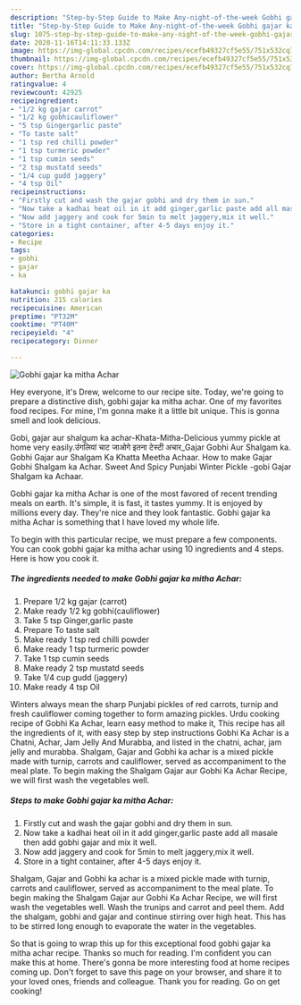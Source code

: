 ```yaml
---
description: "Step-by-Step Guide to Make Any-night-of-the-week Gobhi gajar ka mitha Achar"
title: "Step-by-Step Guide to Make Any-night-of-the-week Gobhi gajar ka mitha Achar"
slug: 1075-step-by-step-guide-to-make-any-night-of-the-week-gobhi-gajar-ka-mitha-achar
date: 2020-11-16T14:11:33.133Z
image: https://img-global.cpcdn.com/recipes/ecefb49327cf5e55/751x532cq70/gobhi-gajar-ka-mitha-achar-recipe-main-photo.jpg
thumbnail: https://img-global.cpcdn.com/recipes/ecefb49327cf5e55/751x532cq70/gobhi-gajar-ka-mitha-achar-recipe-main-photo.jpg
cover: https://img-global.cpcdn.com/recipes/ecefb49327cf5e55/751x532cq70/gobhi-gajar-ka-mitha-achar-recipe-main-photo.jpg
author: Bertha Arnold
ratingvalue: 4
reviewcount: 42925
recipeingredient:
- "1/2 kg gajar carrot"
- "1/2 kg gobhicauliflower"
- "5 tsp Gingergarlic paste"
- "To taste salt"
- "1 tsp red chilli powder"
- "1 tsp turmeric powder"
- "1 tsp cumin seeds"
- "2 tsp mustatd seeds"
- "1/4 cup gudd jaggery"
- "4 tsp Oil"
recipeinstructions:
- "Firstly cut and wash the gajar gobhi and dry them in sun."
- "Now take a kadhai heat oil in it add ginger,garlic paste add all masale then add gobhi gajar and mix it well."
- "Now add jaggery and cook for 5min to melt jaggery,mix it well."
- "Store in a tight container, after 4-5 days enjoy it."
categories:
- Recipe
tags:
- gobhi
- gajar
- ka

katakunci: gobhi gajar ka 
nutrition: 215 calories
recipecuisine: American
preptime: "PT32M"
cooktime: "PT40M"
recipeyield: "4"
recipecategory: Dinner

---
```



![Gobhi gajar ka mitha Achar](https://img-global.cpcdn.com/recipes/ecefb49327cf5e55/751x532cq70/gobhi-gajar-ka-mitha-achar-recipe-main-photo.jpg)

Hey everyone, it's Drew, welcome to our recipe site. Today, we're going to prepare a distinctive dish, gobhi gajar ka mitha achar. One of my favorites food recipes. For mine, I'm gonna make it a little bit unique. This is gonna smell and look delicious.

Gobi, gajar aur shalgum ka achar-Khata-Mitha-Delicious yummy pickle at home very easily.उंगलियां चाट जाओगे इतना टेस्टी अचार_Gajar Gobhi Aur Shalgam ka. Gobhi Gajar aur Shalgam Ka Khatta Meetha Achaar. How to make Gajar Gobhi Shalgam ka Achar. Sweet And Spicy Punjabi Winter Pickle -gobi Gajar Shalgam ka Achaar.

Gobhi gajar ka mitha Achar is one of the most favored of recent trending meals on earth. It's simple, it is fast, it tastes yummy. It is enjoyed by millions every day. They're nice and they look fantastic. Gobhi gajar ka mitha Achar is something that I have loved my whole life.


To begin with this particular recipe, we must prepare a few components. You can cook gobhi gajar ka mitha achar using 10 ingredients and 4 steps. Here is how you cook it.

<!--inarticleads1-->

##### The ingredients needed to make Gobhi gajar ka mitha Achar:

1. Prepare 1/2 kg gajar (carrot)
1. Make ready 1/2 kg gobhi(cauliflower)
1. Take 5 tsp Ginger,garlic paste
1. Prepare To taste salt
1. Make ready 1 tsp red chilli powder
1. Make ready 1 tsp turmeric powder
1. Take 1 tsp cumin seeds
1. Make ready 2 tsp mustatd seeds
1. Take 1/4 cup gudd (jaggery)
1. Make ready 4 tsp Oil


Winters always mean the sharp Punjabi pickles of red carrots, turnip and fresh cauliflower coming together to form amazing pickles. Urdu cooking recipe of Gobhi Ka Achar, learn easy method to make it, This recipe has all the ingredients of it, with easy step by step instructions Gobhi Ka Achar is a Chatni, Achar, Jam Jelly And Murabba, and listed in the chatni, achar, jam jelly and murabba. Shalgam, Gajar and Gobhi ka achar is a mixed pickle made with turnip, carrots and cauliflower, served as accompaniment to the meal plate. To begin making the Shalgam Gajar aur Gobhi Ka Achar Recipe, we will first wash the vegetables well. 

<!--inarticleads2-->

##### Steps to make Gobhi gajar ka mitha Achar:

1. Firstly cut and wash the gajar gobhi and dry them in sun.
1. Now take a kadhai heat oil in it add ginger,garlic paste add all masale then add gobhi gajar and mix it well.
1. Now add jaggery and cook for 5min to melt jaggery,mix it well.
1. Store in a tight container, after 4-5 days enjoy it.


Shalgam, Gajar and Gobhi ka achar is a mixed pickle made with turnip, carrots and cauliflower, served as accompaniment to the meal plate. To begin making the Shalgam Gajar aur Gobhi Ka Achar Recipe, we will first wash the vegetables well. Wash the trunips and carrot and peel them. Add the shalgam, gobhi and gajar and continue stirring over high heat. This has to be stirred long enough to evaporate the water in the vegetables. 

So that is going to wrap this up for this exceptional food gobhi gajar ka mitha achar recipe. Thanks so much for reading. I'm confident you can make this at home. There's gonna be more interesting food at home recipes coming up. Don't forget to save this page on your browser, and share it to your loved ones, friends and colleague. Thank you for reading. Go on get cooking!
